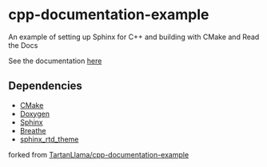 # cpp-documentation-example
An example of setting up Sphinx for C++ and building with CMake and Read the Docs

See the documentation [here](https://cpp-documentation-example.readthedocs.io/en/latest/)

## Dependencies

- [CMake](https://cmake.org/download/)
- [Doxygen](http://www.doxygen.nl/download.html)
- [Sphinx](https://www.sphinx-doc.org/en/master/usage/installation.html)
- [Breathe](https://pypi.org/project/breathe/)
- [sphinx_rtd_theme](https://github.com/rtfd/sphinx_rtd_theme)

forked from  [TartanLlama/cpp-documentation-example](https://github.com/TartanLlama/cpp-documentation-example)
